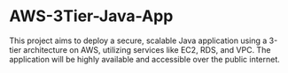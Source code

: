 # AWS-3Tier-Java-App
This project aims to deploy a secure, scalable Java application using a 3-tier architecture on AWS, utilizing services like EC2, RDS, and VPC. The application will be highly available and accessible over the public internet.
